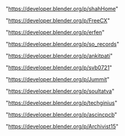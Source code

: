 "https://developer.blender.org/p/shahHome"

"https://developer.blender.org/p/FreeCX"

"https://developer.blender.org/p/erfen"

"https://developer.blender.org/p/so_records"

"https://developer.blender.org/p/ankitpati"

"https://developer.blender.org/p/svb0721"

"https://developer.blender.org/p/Jummit"

"https://developer.blender.org/p/soultatva"

"https://developer.blender.org/p/techginius"

"https://developer.blender.org/p/ascincpcb"

 
"https://developer.blender.org/p/Archivist15"


 
